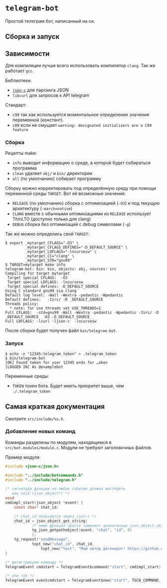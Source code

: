 # `telegram-bot`

Простой телеграм бот, написанный на си.

## Сборка и запуск

## Зависимости

Для компиляции лучше всего использовать компилятор `clang`.
Так же работает `gcc`.

Библиотеки:

* [`json-c`](https://github.com/json-c/json-c) для парсинга JSON
* `libcurl` для запросов к API telegram

Стандарт:

* `c99` так как используется моментальное определение значения переменной (констант).
* `c89` если не смущает `warning: designated initializers are a C99 feature`

### Сборка

Рецепты make:

* `info` выводит информацию о среде, в которой будет собираться программа
* `clean` удаляет `obj/` и `bin/` директории
* `all` (по умолчанию) собирает программу

Сборку можно корректировать под определённую среду при
помощи переменной среды `TARGET`. Вот её возможные значения:

* `RELEASE` (по умолчанию) сборка с оптимизацией (`-O3`) и под текущую архитектуру (`-march=native`)
* `CLANG` вместе с обычными оптимизациями из `RELEASE` использует ThinLTO (доступно только для clang)
* `DEBUG` сборка без оптимизаций с debug символами (`-g`)

Так же можно определись свой `TARGET`:

```console
$ export _mytarget_CFLAGS="-O3" \
         _mytarget_CFLAGS_DEFINES="-D_DEFAULT_SOURCE" \
         _mytarget_LDFLAGS="-lncursesw" \
         _mytarget_CC="clang" \
         _mytarget_STD="gnu99"
$ TARGET=mytarget make info
telegram-bot: bin: bin, objects: obj, sources: src
Compiling for target mytarget
 Target special CFLAGS:  -O3
 Target special LDFLAGS: -lncursesw
 Target special defines: -D_DEFAULT_SOURCE
Using C standard gnu99 via clang
Default log level: -Wall -Wextra -pedantic -Wpedantic
Default defines:   -Isrc/ -D _DEFAULT_SOURCE
Threads policy:
  * note: for use threads set USE_THREADS=1
Full CFLAGS:  -std=gnu99 -Wall -Wextra -pedantic -Wpedantic -Isrc/ -D _DEFAULT_SOURCE  -O3 -D_DEFAULT_SOURCE
Full LDFLAGS: -lcurl -ljson-c  -lncursesw
```

После сборки будет получен файл `bin/telegram-bot`.

### Запуск

```console
$ echo -n "12345:telegram_token" > .telegram_token
$ bin/telegram-bot
[OK] Found token for user 12345 ends for …oken
[LOGGED IN] As @examplebot
```

Переменные среды:

* `TOKEN` токен бота. Будет иметь приоритет выше, чем `./.telegram_token`

## Самая краткая документация

Смотрите `src/include/%s.h`.

### Добавление новых команд

Команды разделены по модулям, находящимся в `src/bot.modules/module.c`. Модули
не требуют заголовочных файлов.

Пример модуля:

```c
#include <json-c/json.h>

#include "../include/botcommands.h"
#include "../include/telegram.h"

/* сигнатура функции на любое событие должна выглядеть
   как void (json_object*) */
void
cmdimpl_start(json_object *event) {
	const char* chat_id;

	/* chat_id получается через json-c */
	chat_id = json_object_get_string(
			/* ниже функция просто заменяет аналогичные json_object_object_get(...) */
			tg_json_getpathobject(event, "chat", "id", 0)
			);
	tg_request("sendMessage", 
			topt_new("chat_id", chat_id,
				topt_new("text", "Мой автор дегенерат! https://github.com/Amchik", 0)));
}

/* регистрируем команду */
TelegramEvent cmdstart = TelegramEvent$command("start", cmdimpl_start);

/* или так */
TelegramEvent eventcmdstart = TelegramEvent$new("start", TGCB_COMMAND, cmdimpl_start);
```


